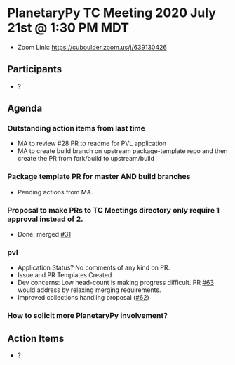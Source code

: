 # PlanetaryPy TC Meeting 2020 July 21st @ 1:30 PM MDT

* Zoom Link: https://cuboulder.zoom.us/j/639130426

## Participants

* ?

## Agenda

### Outstanding action items from last time
* MA to review #28 PR to readme for PVL application
* MA to create build branch on upstream package-template repo and then create the PR from fork/build to upstream/build

### Package template PR for master AND build branches
* Pending actions from MA.


### Proposal to make PRs to TC Meetings directory only require 1 approval instead of 2.
* Done: merged [#31](https://github.com/planetarypy/TC/pull/31)


### pvl 
* Application Status?  No comments of any kind on PR.
* Issue and PR Templates Created
* Dev concerns: Low head-count is making progress difficult.  PR [#63](https://github.com/planetarypy/pvl/pull/63) would address by relaxing merging requirements.
* Improved collections handling proposal ([#62](https://github.com/planetarypy/pvl/issues/62))


### How to solicit more PlanetaryPy involvement?


## Action Items

* ?
